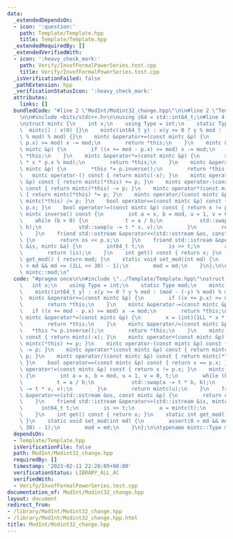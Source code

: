 ```yaml
---
data:
  _extendedDependsOn:
  - icon: ':question:'
    path: Template/Template.hpp
    title: Template/Template.hpp
  _extendedRequiredBy: []
  _extendedVerifiedWith:
  - icon: ':heavy_check_mark:'
    path: Verify/InvofFormalPowerSeries.test.cpp
    title: Verify/InvofFormalPowerSeries.test.cpp
  _isVerificationFailed: false
  _pathExtension: hpp
  _verificationStatusIcon: ':heavy_check_mark:'
  attributes:
    links: []
  bundledCode: "#line 2 \"ModInt/Modint32_change.hpp\"\n\n#line 2 \"Template/Template.hpp\"\
    \n\n#include <bits/stdc++.h>\n\nusing i64 = std::int64_t;\n#line 4 \"ModInt/Modint32_change.hpp\"\
    \nstruct mintc {\n    int x;\n    using Type = int;\n    static Type mod;\n  \
    \  mintc() : x(0) {}\n    mintc(int64_t y) : x(y >= 0 ? y % mod : (mod - (-y)\
    \ % mod) % mod) {}\n    mintc &operator+=(const mintc &p) {\n        if ((x +=\
    \ p.x) >= mod) x -= mod;\n        return *this;\n    }\n    mintc &operator-=(const\
    \ mintc &p) {\n        if ((x += mod - p.x) >= mod) x -= mod;\n        return\
    \ *this;\n    }\n    mintc &operator*=(const mintc &p) {\n        x = (int)(1LL\
    \ * x * p.x % mod);\n        return *this;\n    }\n    mintc &operator/=(const\
    \ mintc &p) {\n        *this *= p.inverse();\n        return *this;\n    }\n \
    \   mintc operator-() const { return mintc(-x); }\n    mintc operator+(const mintc\
    \ &p) const { return mintc(*this) += p; }\n    mintc operator-(const mintc &p)\
    \ const { return mintc(*this) -= p; }\n    mintc operator*(const mintc &p) const\
    \ { return mintc(*this) *= p; }\n    mintc operator/(const mintc &p) const { return\
    \ mintc(*this) /= p; }\n    bool operator==(const mintc &p) const { return x ==\
    \ p.x; }\n    bool operator!=(const mintc &p) const { return x != p.x; }\n   \
    \ mintc inverse() const {\n        int a = x, b = mod, u = 1, v = 0, t;\n    \
    \    while (b > 0) {\n            t = a / b;\n            std::swap(a -= t * b,\
    \ b);\n            std::swap(u -= t * v, v);\n        }\n        return mintc(u);\n\
    \    }\n    friend std::ostream &operator<<(std::ostream &os, const mintc &p)\
    \ {\n        return os << p.x;\n    }\n    friend std::istream &operator>>(std::istream\
    \ &is, mintc &a) {\n        int64_t t;\n        is >> t;\n        a = mintc(t);\n\
    \        return (is);\n    }\n    int get() const { return x; }\n    static int\
    \ get_mod() { return mod; }\n    static void set_mod(int md) {\n        assert(0\
    \ < md && md <= (1LL << 30) - 1);\n        mod = md;\n    }\n};\n\ntypename mintc::Type\
    \ mintc::mod;\n"
  code: "#pragma once\n\n#include \"../Template/Template.hpp\"\nstruct mintc {\n \
    \   int x;\n    using Type = int;\n    static Type mod;\n    mintc() : x(0) {}\n\
    \    mintc(int64_t y) : x(y >= 0 ? y % mod : (mod - (-y) % mod) % mod) {}\n  \
    \  mintc &operator+=(const mintc &p) {\n        if ((x += p.x) >= mod) x -= mod;\n\
    \        return *this;\n    }\n    mintc &operator-=(const mintc &p) {\n     \
    \   if ((x += mod - p.x) >= mod) x -= mod;\n        return *this;\n    }\n   \
    \ mintc &operator*=(const mintc &p) {\n        x = (int)(1LL * x * p.x % mod);\n\
    \        return *this;\n    }\n    mintc &operator/=(const mintc &p) {\n     \
    \   *this *= p.inverse();\n        return *this;\n    }\n    mintc operator-()\
    \ const { return mintc(-x); }\n    mintc operator+(const mintc &p) const { return\
    \ mintc(*this) += p; }\n    mintc operator-(const mintc &p) const { return mintc(*this)\
    \ -= p; }\n    mintc operator*(const mintc &p) const { return mintc(*this) *=\
    \ p; }\n    mintc operator/(const mintc &p) const { return mintc(*this) /= p;\
    \ }\n    bool operator==(const mintc &p) const { return x == p.x; }\n    bool\
    \ operator!=(const mintc &p) const { return x != p.x; }\n    mintc inverse() const\
    \ {\n        int a = x, b = mod, u = 1, v = 0, t;\n        while (b > 0) {\n \
    \           t = a / b;\n            std::swap(a -= t * b, b);\n            std::swap(u\
    \ -= t * v, v);\n        }\n        return mintc(u);\n    }\n    friend std::ostream\
    \ &operator<<(std::ostream &os, const mintc &p) {\n        return os << p.x;\n\
    \    }\n    friend std::istream &operator>>(std::istream &is, mintc &a) {\n  \
    \      int64_t t;\n        is >> t;\n        a = mintc(t);\n        return (is);\n\
    \    }\n    int get() const { return x; }\n    static int get_mod() { return mod;\
    \ }\n    static void set_mod(int md) {\n        assert(0 < md && md <= (1LL <<\
    \ 30) - 1);\n        mod = md;\n    }\n};\n\ntypename mintc::Type mintc::mod;"
  dependsOn:
  - Template/Template.hpp
  isVerificationFile: false
  path: ModInt/Modint32_change.hpp
  requiredBy: []
  timestamp: '2023-02-11 22:28:05+08:00'
  verificationStatus: LIBRARY_ALL_AC
  verifiedWith:
  - Verify/InvofFormalPowerSeries.test.cpp
documentation_of: ModInt/Modint32_change.hpp
layout: document
redirect_from:
- /library/ModInt/Modint32_change.hpp
- /library/ModInt/Modint32_change.hpp.html
title: ModInt/Modint32_change.hpp
---
```

